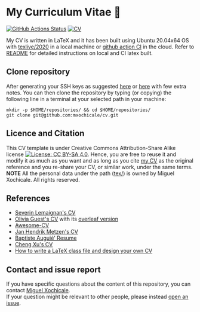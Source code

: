 # My Curriculum Vitae :scroll: 
[![GitHub Actions Status](https://github.com/mxochicale/cv/workflows/Built-TeX-CV/badge.svg)](https://github.com/mxochicale/cv/actions) [![CV](https://img.shields.io/badge/read-CV-blue.svg)](https://github.com/mxochicale/cv/blob/generated-pdfs/cv.pdf)

My CV is written in LaTeX and it has been built using Ubuntu 20.04x64 OS with [texlive/2020](https://github.com/mxochicale/latex/tree/master/installation) in a local machine or [github action CI](https://github.com/free-cortex/framework/tree/main/workflow) in the cloud. 
Refer to [README](tex/README.md) for detailed instructions on local and CI latex built. 

## Clone repository
After generating your SSH keys as suggested [here](https://docs.github.com/en/github/authenticating-to-github/generating-a-new-ssh-key-and-adding-it-to-the-ssh-agent) or [here](https://github.com/mxochicale/tools/blob/main/github/SSH.md) with few extra notes.
You can then clone the repository by typing (or copying) the following line in a terminal at your selected path in your machine:
```
mkdir -p $HOME/repositories/ && cd $HOME/repositories/
git clone git@github.com:mxochicale/cv.git
``` 

## Licence and Citation 
This CV template is under Creative Commons Attribution-Share Alike license [![License: CC BY-SA 4.0](https://licensebuttons.net/l/by-sa/4.0/80x15.png)](https://creativecommons.org/licenses/by-sa/4.0/). 
Hence, you are free to reuse it and modify it as much as you want and as long as you cite [my CV](https://github.com/mxochicale/cv) as the original reference and you re-share your CV, or similar work, under the same terms.
**NOTE** All the personal data under the path ([tex/](tex/)) is owned by Miguel Xochicale. All rights reserved.

## References
* [Severin Lemaignan's CV](https://github.com/severin-lemaignan/cv)  
* [Olivia Guest's CV](https://github.com/oliviaguest/cv) with its [overleaf version](https://v2.overleaf.com/read/zfwnyxkkdzxr)
* [Awesome-CV](https://github.com/posquit0/Awesome-CV) 
* [Jan Hendrik Metzen's CV](https://github.com/jmetzen/jmetzen.github.com/tree/master/)
* [Baptiste Auguié' Resume](http://baptiste.github.io/resume/)
* [Cheng Xu's CV](https://github.com/xu-cheng/cv)
* [How to write a LaTeX class file and design your own CV](https://www.overleaf.com/learn/latex/How_to_write_a_LaTeX_class_file_and_design_your_own_CV_(Part_1))

## Contact and issue report
If you have specific questions about the content of this repository, you can contact [Miguel Xochicale](mailto:miguel.xochicale@kcl.ac.uk?subject="[cv]").  
If your question might be relevant to other people, please instead [open an issue](https://github.com/mxochicale/cv/issues).  